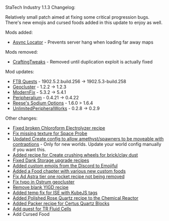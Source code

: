 StaTech Industry 1.1.3 Changelog:

Relatively small patch aimed at fixing some critical progression bugs. There's new emojis and cursed foods added in this update to enjoy as well.

Mods added:
- [Async Locator](https://www.curseforge.com/minecraft/mc-mods/async-locator) - Prevents server hang when loading far away maps

Mods removed:
- [CraftingTweaks](https://www.curseforge.com/minecraft/mc-mods/crafting-tweaks-fabric) - Removed until duplication exploit is actually fixed

Mod updates:
- [FTB Quests](https://www.curseforge.com/minecraft/mc-mods/ftb-quests-fabric) - 1902.5.2.build.256 -> 1902.5.3-build.258
- [Geocluster](https://www.curseforge.com/minecraft/mc-mods/geocluster) - 1.2.2 -> 1.2.3
- [ModernFix](https://www.curseforge.com/minecraft/mc-mods/modernfix) - 5.3.2 -> 5.4.1
- [Peripheralium](https://www.curseforge.com/minecraft/mc-mods/peripheralium) - 0.4.21 -> 0.4.22
- [Reese's Sodium Options](https://www.curseforge.com/minecraft/mc-mods/reeses-sodium-options) - 1.6.0 > 1.6.4
- [UnlimitedPeripheralWorks](https://www.curseforge.com/minecraft/mc-mods/unlimitedperipheralworks) - 0.2.8 -> 0.2.9

Other changes:
- [Fixed broken Chloroform Electrolyzer recipe](https://github.com/TheStaticVoid/StaTech-Industry/issues/293)
- [Fix missing texture for Space Probe](https://github.com/TheStaticVoid/StaTech-Industry/issues/291)
- [Updated Create config to allow amethyst/spawners to be moveable with contraptions](https://github.com/TheStaticVoid/StaTech-Industry/issues/294) - Only for new worlds. Update your world config manually if you want this.
- [Added recipe for Create crushing wheels for brick/clay dust](https://github.com/TheStaticVoid/StaTech-Industry/issues/288)
- [Fixed Dank Storage upgrade recipes](https://github.com/TheStaticVoid/StaTech-Industry/issues/287)
- [Added custom emojis from the Discord to Emojiful](https://github.com/TheStaticVoid/StaTech-Industry/issues/298)
- [Added a Food chapter with various new custom foods](https://github.com/TheStaticVoid/StaTech-Industry/issues/290)
- [Fix Ad Astra tier one rocket recipe not being removed](https://github.com/TheStaticVoid/StaTech-Industry/issues/299)
- [Fix typo in Ostrum geocluster](https://github.com/TheStaticVoid/StaTech-Industry/issues/301)
- [Remove blank YIGD recipe](https://github.com/TheStaticVoid/StaTech-Industry/issues/302)
- [Added temp fix for ISE with KubeJS tags](https://github.com/TheStaticVoid/StaTech-Industry/issues/303)
- [Added Polished Rose Quartz recipe to the Chemical Reactor](https://github.com/TheStaticVoid/StaTech-Industry/issues/304)
- [Added Packer recipe for Certus Quartz Blocks](https://github.com/TheStaticVoid/StaTech-Industry/issues/305)
- [Add quest for TR Fluid Cells](https://github.com/TheStaticVoid/StaTech-Industry/issues/306)
- Add Cursed Food